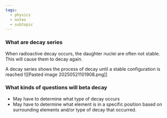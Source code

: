 ```yaml
---
tags:
  - physics
  - notes
  - subtopic
---
```

### What are decay series
When radioactive decay occurs, the daughter nuclei are often not stable. 
This will cause them to decay again. 

A decay series shows the process of decay until a stable configuration is reached
![[Pasted image 20250521101908.png]]

### What kinds of questions will beta decay 
- May have to determine what type of decay occurs
- May have to determine what element is in a specific position based on surrounding elements and/or type of decay that occurred.




